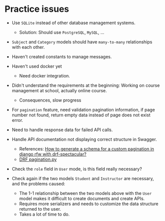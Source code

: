 # Practice issues

- Use `SQLite` instead of other database management systems.
  - Solution: Should use `PostgreSQL`, `MySQL`, ...

- `Subject` and `Category` models should have `many-to-many` relationships with each other.

- Haven't created constants to manage messages.

- Haven't used docker yet
  - Need docker integration.

- Didn't understand the requirements at the beginning: Working on course management at school, actually online course.
  - Consequences, slow progress

- For `pagination` feature, need validation pagination information, if page number not found, return empty data instead of page does not exist error.

- Need to handle response data for failed API calls.

- Handle API documentation not displaying correct structure in Swagger.
  - References: [How to generate a schema for a custom pagination in django rfw with drf-spectacular?](https://stackoverflow.com/questions/71431687/how-to-generate-a-schema-for-a-custom-pagination-in-django-rfw-with-drf-spectacu)
  - [DRF pagination.py](https://github.com/encode/django-rest-framework/blob/master/rest_framework/pagination.py)

- Check the `role` field in `User` mode, is this field really necessary?

- Check again if the two models `Student` and `Instructor` are necessary, and the problems caused:
  - The 1-1 relationship between the two models above with the `User` model makes it difficult to create documents and create APIs.
  - Requires more serializers and needs to customize the data structure returned to the user.
  - Takes a lot of time to do.
